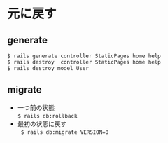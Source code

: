 # 元に戻す
## generate
```
$ rails generate controller StaticPages home help
$ rails destroy  controller StaticPages home help
$ rails destroy model User

```
## migrate
- 一つ前の状態  
`$ rails db:rollback`
- 最初の状態に戻す  
` $ rails db:migrate VERSION=0`


